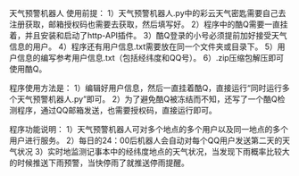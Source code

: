 天气预警机器人 使用前提：
1）天气预警机器人.py中的彩云天气密匙需要自己去注册获取，邮箱授权码也需要去获取，然后填写好。
2）程序中的酷Q需要一直挂着，并且安装和启动了http-API插件。
3）酷Q登录的小号必须提前加好接受天气信息的用户。
4）程序还有用户信息.txt需要放在同一个文件夹或目录下。
5）用户信息的编写参考用户信息.txt（包括经纬度和QQ号）。
6）.zip压缩包解压即可使用酷Q。

程序使用方法是：
1）编辑好用户信息，然后一直挂着酷Q，直接运行“同时运行多个天气预警机器人.py”即可。
2）为了避免酷Q被冻结而不知，还写了一个酷Q检测程序，通过QQ邮箱发送，也需要授权码，直接运行即可。

程序功能说明：
1）天气预警机器人可对多个地点的多个用户以及同一地点的多个用户进行服务。
2）每日的24：00后机器人会自动对每个QQ用户发送第二天的天气状况
3）实时地监测记事本中的经纬度地点的天气状况，当发现下雨概率比较大的时候推送下雨预警，当快停雨了就推送停雨提醒。
